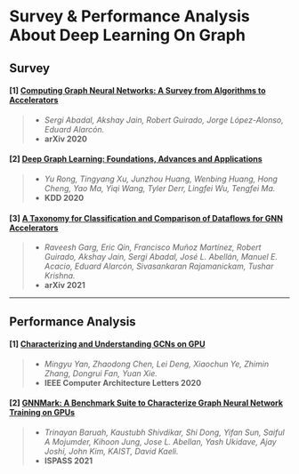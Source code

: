 # Survey & Performance Analysis About Deep Learning On Graph



## Survey

#### [1] [Computing Graph Neural Networks: A Survey from Algorithms to Accelerators](https://arxiv.org/abs/2010.00130)
> - *Sergi Abadal, Akshay Jain, Robert Guirado, Jorge López-Alonso, Eduard Alarcón.*
> - **arXiv 2020**

#### [2] [Deep Graph Learning: Foundations, Advances and Applications](https://dl.acm.org/doi/10.1145/3394486.3406474)
> - *Yu Rong, Tingyang Xu, Junzhou Huang, Wenbing Huang, Hong Cheng, Yao Ma, Yiqi Wang, Tyler Derr, Lingfei Wu, Tengfei Ma.*
> - **KDD 2020**

#### [3] [A Taxonomy for Classification and Comparison of Dataflows for GNN Accelerators](https://arxiv.org/abs/2103.07977)
> - *Raveesh Garg, Eric Qin, Francisco Muñoz Martínez, Robert Guirado, Akshay Jain, Sergi Abadal, José L. Abellán, Manuel E. Acacio, Eduard Alarcón, Sivasankaran Rajamanickam, Tushar Krishna.*
> - **arXiv 2021**





---
## Performance Analysis

#### [1] [Characterizing and Understanding GCNs on GPU](https://arxiv.org/abs/2010.00130)
> - *Mingyu Yan, Zhaodong Chen, Lei Deng, Xiaochun Ye, Zhimin Zhang, Dongrui Fan, Yuan Xie.*
> - **IEEE Computer Architecture Letters 2020**


#### [2] [GNNMark: A Benchmark Suite to Characterize Graph Neural Network Training on GPUs](https://ieeexplore.ieee.org/abstract/document/9408205)
> - *Trinayan Baruah, Kaustubh Shivdikar, Shi Dong, Yifan Sun, Saiful A Mojumder, Kihoon Jung, Jose L. Abellan, Yash Ukidave, Ajay Joshi, John Kim, KAIST, David Kaeli.*
> - **ISPASS 2021**